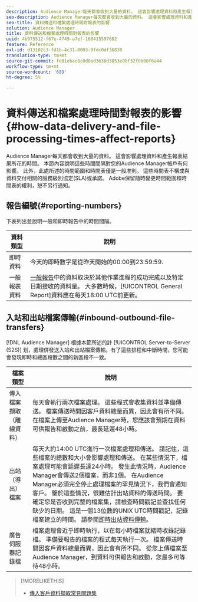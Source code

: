 ```yaml
---
description: Audience Manager每天都會收到大量的資料。 這會影響處理資料和產生報表結果所花的時間。 本節內容說明這些時間間隔對您的Audience Manager帳戶有何影響。 此外，此處所述的時間範圍和時間表僅是一般准則。 這些時間表不構成與資料交付相關的服務級別協定(SLA)或承諾。 Adobe保留隨時變更時間範圍和時間表的權利，恕不另行通知。
seo-description: Audience Manager每天都會收到大量的資料。 這會影響處理資料和產生報表結果所花的時間。 本節內容說明這些時間間隔對您的Audience Manager帳戶有何影響。 此外，此處所述的時間範圍和時間表僅是一般准則。 這些時間表不構成與資料交付相關的服務級別協定(SLA)或承諾。 Adobe保留隨時變更時間範圍和時間表的權利，恕不另行通知。
seo-title: 資料傳送和檔案處理時間對報表的影響
solution: Audience Manager
title: 資料傳送和檔案處理時間對報表的影響
uuid: 4b975512-f67e-4749-a7ef-168415597682
feature: Reference
exl-id: d13102c3-fd1b-4c31-8003-9fdc0df36838
translation-type: tm+mt
source-git-commit: fe01ebac8c0d0ad3630d3853e0bf32f0b00f6a44
workflow-type: tm+mt
source-wordcount: '689'
ht-degree: 5%

---
```


# 資料傳送和檔案處理時間對報表的影響{#how-data-delivery-and-file-processing-times-affect-reports}

Audience Manager每天都會收到大量的資料。 這會影響處理資料和產生報表結果所花的時間。 本節內容說明這些時間間隔對您的Audience Manager帳戶有何影響。 此外，此處所述的時間範圍和時間表僅是一般准則。 這些時間表不構成與資料交付相關的服務級別協定(SLA)或承諾。 Adobe保留隨時變更時間範圍和時間表的權利，恕不另行通知。

## 報告編號{#reporting-numbers}

<!-- 

c_reporting_file_transfer_timeframe.xml

 -->

下表列出並說明一般和即時報告中的時間間隔。


| 資料類型 | 說明 |
|---|---|
| 即時資料 | 今天的即時數字是從昨天開始的00:00到23:59:59. |
| 一般報表資料 | [一般報告](../reporting/general-reports.md#general-reports-overview)中的資料取決於其他作業進程的成功完成以及特定日期接收的資料量。 大多數時候，[!UICONTROL General Report]資料應在每天18:00 UTC前更新。 |

## 入站和出站檔案傳輸{#inbound-outbound-file-transfers}

[!DNL Audience Manager] 根據本節所述的計 [!UICONTROL Server-to-Server (S2S)] 划，處理併發送入站和出站檔案傳輸。有了這些排程和中斷時間，您可能會發現即時和總區段數之間的新區段不一致。

| 檔案類型 | 說明 |
|---|---|
| 傳入檔案擷取（離線資料） | 每天會執行兩次檔案處理。 這些程式會收集資料並準備傳送。 檔案傳送時間因客戶資料總量而異，因此會有所不同。 在檔案上傳至Audience Manager時，您應該會預期在資料可供報告和啟動之前，最長延遲48小時。 |
| 出站（導出）檔案 | 每天大約14:00 UTC進行一次檔案處理和傳送。 請記住，這些檔案的總數和大小會影響處理和傳送。 在某些情況下，檔案處理可能會延遲長達24小時。 發生此情況時，Audience Manager會傳送2個檔案，而非1個。 在Audience Manager必須完全停止處理檔案的罕見情況下，我們會通知客戶。 鑒於這些情況，很難估計出站資料的傳送時間。 要確定您是否收到完整的檔案集，請檢查時間戳記並查找任何缺少的日期。 這是一個13位數的UNIX UTC時間戳記，記錄檔案建立的時間。 請參閱[即時出站資料傳輸](../integration/receiving-audience-data/real-time-outbound-transfers/real-time-outbound-transfers.md)。 |
| 廣告伺服器記錄檔 | 檔案處理會近乎即時執行，以在每小時檔案就緒時收錄記錄檔。 準備要報告的檔案的程式每天執行一次。 檔案傳送時間因客戶資料總量而異，因此會有所不同。 從您上傳檔案至Audience Manager，到資料可供報告和啟動，您最多可等待48小時。 |

>[!MORELIKETHIS]
>
>* [傳入客戶資料擷取常見問題集](../faq/faq-inbound-data-ingestion.md)

